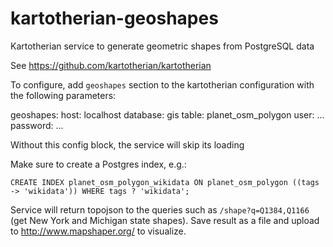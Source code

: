 # kartotherian-geoshapes
Kartotherian service to generate geometric shapes from PostgreSQL data

See https://github.com/kartotherian/kartotherian

To configure, add `geoshapes` section to the kartotherian configuration with the following parameters:

  geoshapes:
    host: localhost
    database: gis
    table: planet_osm_polygon
    user: ...
    password: ...

Without this config block, the service will skip its loading

Make sure to create a Postgres index, e.g.:
```
CREATE INDEX planet_osm_polygon_wikidata ON planet_osm_polygon ((tags -> 'wikidata')) WHERE tags ? 'wikidata';
```

Service will return topojson to the queries such as `/shape?q=Q1384,Q1166`  (get New York and Michigan state shapes).
Save result as a file and upload to http://www.mapshaper.org/ to visualize.
